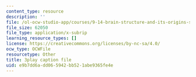 ```yaml
---
content_type: resource
description: ''
file: /ol-ocw-studio-app/courses/9-14-brain-structure-and-its-origins-spring-2014/e9b7dd6add065942bb521abe9365fe4e_555132.vtt
file_size: 62050
file_type: application/x-subrip
learning_resource_types: []
license: https://creativecommons.org/licenses/by-nc-sa/4.0/
ocw_type: OCWFile
resourcetype: Other
title: 3play caption file
uid: e9b7dd6a-dd06-5942-bb52-1abe9365fe4e
---
```

